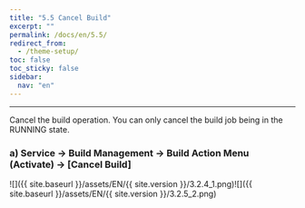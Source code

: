 ```yaml
---
title: "5.5 Cancel Build"
excerpt: ""
permalink: /docs/en/5.5/
redirect_from:
  - /theme-setup/
toc: false
toc_sticky: false
sidebar:
  nav: "en"
---
```



---

Cancel the build operation. You can only cancel the build job being in the RUNNING state.

### a\) Service → Build Management → Build Action Menu \(Activate\) → [Cancel Build]
![]({{ site.baseurl }}/assets/EN/{{ site.version }}/3.2.4_1.png)![]({{ site.baseurl }}/assets/EN/{{ site.version }}/3.2.5_2.png)
